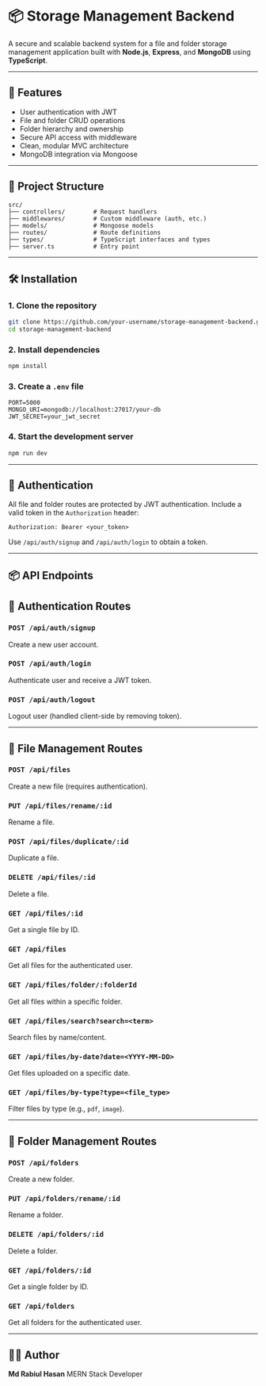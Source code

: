 # 📦 Storage Management Backend

A secure and scalable backend system for a file and folder storage management application built with **Node.js**, **Express**, and **MongoDB** using **TypeScript**.

---

## 🚀 Features

* User authentication with JWT
* File and folder CRUD operations
* Folder hierarchy and ownership
* Secure API access with middleware
* Clean, modular MVC architecture
* MongoDB integration via Mongoose

---

## 📁 Project Structure

```
src/
├── controllers/        # Request handlers
├── middlewares/        # Custom middleware (auth, etc.)
├── models/             # Mongoose models
├── routes/             # Route definitions
├── types/              # TypeScript interfaces and types
├── server.ts           # Entry point
```

---

## 🛠️ Installation

### 1. Clone the repository

```bash
git clone https://github.com/your-username/storage-management-backend.git
cd storage-management-backend
```

### 2. Install dependencies

```bash
npm install
```

### 3. Create a `.env` file

```
PORT=5000
MONGO_URI=mongodb://localhost:27017/your-db
JWT_SECRET=your_jwt_secret
```

### 4. Start the development server

```bash
npm run dev
```

---

## 🔐 Authentication

All file and folder routes are protected by JWT authentication. Include a valid token in the `Authorization` header:

```
Authorization: Bearer <your_token>
```

Use `/api/auth/signup` and `/api/auth/login` to obtain a token.

---

## 📦 API Endpoints

## 🔐 Authentication Routes

### `POST /api/auth/signup`
Create a new user account.

### `POST /api/auth/login`
Authenticate user and receive a JWT token.

### `POST /api/auth/logout`
Logout user (handled client-side by removing token).

---

## 📁 File Management Routes

### `POST /api/files`
Create a new file (requires authentication).

### `PUT /api/files/rename/:id`
Rename a file.

### `POST /api/files/duplicate/:id`
Duplicate a file.

### `DELETE /api/files/:id`
Delete a file.

### `GET /api/files/:id`
Get a single file by ID.

### `GET /api/files`
Get all files for the authenticated user.

### `GET /api/files/folder/:folderId`
Get all files within a specific folder.

### `GET /api/files/search?search=<term>`
Search files by name/content.

### `GET /api/files/by-date?date=<YYYY-MM-DD>`
Get files uploaded on a specific date.

### `GET /api/files/by-type?type=<file_type>`
Filter files by type (e.g., `pdf`, `image`).

---

## 📂 Folder Management Routes

### `POST /api/folders`
Create a new folder.

### `PUT /api/folders/rename/:id`
Rename a folder.

### `DELETE /api/folders/:id`
Delete a folder.

### `GET /api/folders/:id`
Get a single folder by ID.

### `GET /api/folders`
Get all folders for the authenticated user.

---

## 👨‍💻 Author

**Md Rabiul Hasan**
MERN Stack Developer
